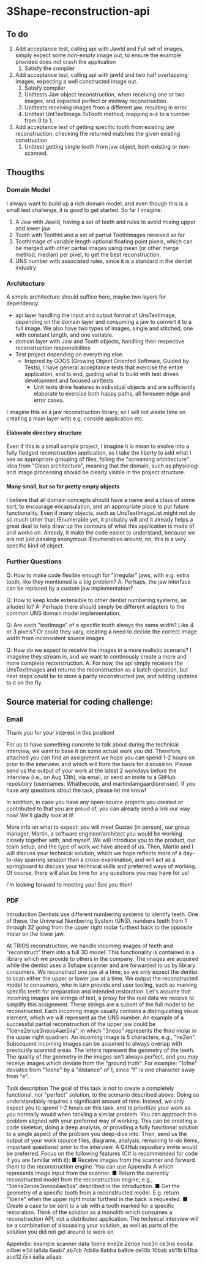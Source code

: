 # 3Shape-reconstruction-api

## To do

1. Add acceptance test, calling api with JawId and Full set of images, simply expect some non-empty image out, to ensure the example provided does not crash the application 
   1. Satisfy the compiler
2. Add acceptance test, calling api with jawId and two half overlapping images, expecting a well constructed image out. 
   1. Satisfy compiler 
   2. Unittests Jaw object reconstruction, when receiving one or two images, and expected perfect or midway reconstruction. 
   3. Unittests receiving images from a different jaw, resulting in error. 
   4. Unittest UntTextImage.ToTooth method, mapping a-z to a number from 0 to 1. 
3. Add acceptance test of getting specific tooth from existing jaw reconstruction, checking the returned matches the given existing construction 
   1. Unittest getting single tooth from jaw object, both existing or non-scanned. 


## Thougths

### Domain Model

I always want to build up a rich domain model, and even though this is a small test challenge, it is good to get started. So far I imagine: 
1. A Jaw with JawId, having a set of teeth and rules to avoid mixing upper and lower jaw 
2. Tooth with ToothId and a set of partial ToothImages received so far 
3. ToothImage of variable length optional floating point pixels, which can be merged with other partial images using mean (or other merge method, median) per pixel, to get the best reconstruction.
4. UNS number with associated rules, since it is a standard in the dentist industry


### Architecture

A simple architecture should suffice here, maybe two layers for dependency. 

- api layer handling the input and output format of UnsTextImage, depending on the domain layer and consuming a jaw to convert it to a full image. We also have two types of images, single and stitched, one with constant length, and one variable. 
- domain layer with Jaw and Tooth objects, handling their respective reconstruction responsibilites
- Test project depending on everything else.
  - Inspired by GOOS (Growing Object Oriented Software, Guided by Tests), I have general acceptance tests that exercise the entire application, end to end, guiding what to build with test driven development and focused unittests
    - Unit tests drive features in individual objects and are sufficiently elaborate to exercise both happy paths, all foreseen edge and error cases. 

I imagine this as a jaw reconstruction library, so I will not waste time on creating a main layer with e.g. console application etc.


#### Elaborate directory structure
Even if this is a small sample project, I imagine it is mean to evolve into a fully fledged reconstruction application, so I take the liberty to add what I see as appropriate grouping of files, folling the "screaming architecture" idea from "Clean architecture", meaning that the domain, such as physiologi and image processing should be clearly visible in the project structure. 

#### Many small, but so far pretty empty objects

I believe that all domain concepts should have a name and a class of some sort, to encourage encapsulation, and an appropriate place to put future functionality. Even if many objects, such as UnsTextImageList might not do so much other than IEnumerable yet, it probably will and it already helps a great deal to help draw up the contours of what this application is made of and works on. Already, it make the code easier to understand, because we are not just passing anonymous IEnumerables around, no, this is a very specific kind of object.

### Further Questions

Q: How to make code flexible enough for "irregular" jaws, with e.g. extra tooth, like they mentioned is a big problem?
A: Perhaps, the jaw interface can be replaced by a custom jaw implementation?

Q: How to keep kode extensible to other dentist numbering systems, as alluded to?
A: Perhaps there should simply be different adapters to the common UNS domain model implementation.

Q: Are each "textImage" of a specific tooth always the same width? Like 4 or 3 pixels? Or could they vary, creating a need to decide the correct image width from inconsistent source images
 
Q: How do we expect to receive the images in a more realistic scenario? I imageine they stream in, and we want to continously create a more and more complete reconstruction. 
A: For now, the api simply receives the UnsTextImages and returns the reconstruction as a batch operation, but next steps could be to store a partly reconstructed jaw, and adding updates to it on the fly. 


## Source material for coding challenge:

### Email

Thank you for your interest in this position!

For us to have something concrete to talk about during the technical interview, we want to base it on some actual work you did. Therefore, attached you can find an assignment we hope you can spend 1-2 hours on prior to the interview, and which will form the basis for discussion. Please send us the output of your work at the latest 2 workdays before the interview (i.e., on Aug 13th), via email, or send an invite to a GitHub repository (usernames: Whathecode, and martindamgaardlorensen). If you have any questions about the task, please let me know!

In addition, in case you have any open-source projects you created or contributed to that you are proud of, you can already send a link our way now! We'll gladly look at it!

More info on what to expect: you will meet Gustav (in person), our group manager, Martin, a software engineer/architect you would be working closely together with, and myself. We will introduce you to the product, our team setup, and the type of work we have ahead of us. Then, Martin and I will discuss your technical solution, which we hope reflects more of a day-to-day sparring session than a cross-examination, and will act as a springboard to discuss your technical skills and preferred ways of working. Of course, there will also be time for any questions you may have for us!

I'm looking forward to meeting you! See you then!


### PDF
Introduction
Dentists use different numbering systems to identify teeth. One of these, the Universal
Numbering System (UNS), numbers teeth from 1 through 32 going from the upper right molar
furthest back to the opposite molar on the lower jaw.

At TRIOS reconstruction, we handle incoming images of teeth and "reconstruct" them into a full
3D model. This functionality is contained in a library which we provide to others in the company.
The images are acquired while the dentist uses a 3shape scanner and are forwarded to us by
library consumers. We reconstruct one jaw at a time, so we only expect the dentist to scan
either the upper or lower jaw at a time. We output the reconstructed model to consumers, who in
turn provide end user tooling, such as marking specific teeth for preparation and intended
restoration.
Let's assume that incoming images are strings of text, a proxy for the real data we receive to
simplify this assignment. These strings are a subset of the full model to be reconstructed. Each
incoming image usually contains a distinguishing visual element, which we will represent as the
UNS number. An example of a successful partial reconstruction of the upper jaw could be
"1oene2enoe3neoo4aei5iia", in which "3neoo" represents the third molar in the upper right
quadrant. An incoming image is 5 characters, e.g., "ne2en". Subsequent incoming images can
be assumed to always overlap with previously scanned areas.
The letters represent the geometry of the teeth. The quality of the geometry in the images isn't
always perfect, and you may receive images which deviate from the "ground truth". For
example: "1ofne" deviates from "1oene" by a "distance" of 1, since "f" is one character away
from "e".

Task description
The goal of this task is not to create a completely functional, nor "perfect" solution, to the
scenario described above. Doing so understandably requires a significant amount of time.
Instead, we only expect you to spend 1-2 hours on this task, and to prioritize your work as you
normally would when tackling a similar problem. You can approach this problem aligned with
your preferred way of working. This can be creating a code skeleton, doing a deep analysis, or
providing a fully functional solution to a single aspect of the problem you deep-dive into. Then,
send us the output of your work (source files, diagrams, analysis, remaining to-do items,
important questions) prior to the interview. A GitHub repository invite would be preferred.
Focus on the following features (C# is recommended for code if you are familiar with it):
■ Receive images from the scanner and forward them to the reconstruction engine. You
can use Appendix A which represents image input from the scanner.
■ Return the currently reconstructed model from the reconstruction engine, e.g.,
"1oene2enoe3neoo4aei5iia" described in the introduction.
■ Get the geometry of a specific tooth from a reconstructed model. E.g. return "1oene"
when the upper right molar furthest in the back is requested.
■ Create a case to be sent to a lab with a tooth marked for a specific restoration.
Think of the solution as a monolith which consumes a reconstruction API; not a distributed
application. The technical interview will be a combination of discussing your solution, as well as
parts of the solution you did not get around to work on.

Appendix: example scanner data
1oene
ene2e
2enoe
noe3n
oe3ne
eoo4a
o4bei
ei5ii
ia6da
6aab7
ab7cb
7cb8a
8abba
ba9de
de10b
10bab
ab11b
b11ba
acd12
i5iii
iia6a
a6aab

